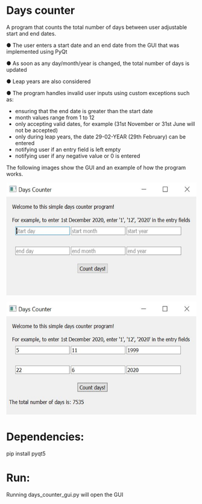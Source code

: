 # Days counter
A program that counts the total number of days between user adjustable start and end dates.

● The user enters a start date and an end date from the GUI that was implemented using PyQt

● As soon as any day/month/year is changed, the total number of days is updated

● Leap years are also considered

● The program handles invalid user inputs using custom exceptions such as:
<ul>
  <li>ensuring that the end date is greater than the start date</li>
  <li>month values range from 1 to 12</li>
  <li>only accepting valid dates, for example (31st November or 31st June will not be accepted)</li>
  <li>only during leap years, the date 29-02-YEAR (29th February) can be entered</li>
  <li>notifying user if an entry field is left empty</li>
  <li>notifying user if any negative value or 0 is entered</li>
</ul>

The following images show the GUI and an example of how the program works.

<p align="center">
  <img src="screenshots/GUI.jpg" alt="GUI"  width="550" height="300" >
</p>
<p align="center">
  <img src="screenshots/days_image.jpg" alt="GUI"  width="550" height="300" >
</p>


# Dependencies:
pip install pyqt5

# Run:
Running days_counter_gui.py will open the GUI